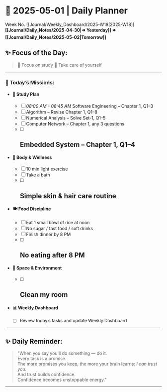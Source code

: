 # 🌼 **2025-05-01** | Daily Planner

Week No. [[Journal/Weekly_Dashboard/2025-W18|2025-W18]]
**[[Journal/Daily_Notes/2025-04-30|⏪ Yesterday]] ⏩ [[Journal/Daily_Notes/2025-05-02|Tomorrow]]**

## ✨ Focus of the Day:  
>🧠 Focus on study
>🌿 Take care of yourself

---

### 🌸 Today’s Missions:

- #### 📘 Study Plan  
   - [ ] *08:00 AM - 08:45 AM* Software Engineering – Chapter 1, Q1–3  
   - [ ] Algorithm – Revise Chapter 1, Q1–8  
   - [ ] Numerical Analysis – Solve Set-1, Q1–5  	  
   - [ ] Computer Network – Chapter 1, any 3 questions  
   - [ ] Embedded System – Chapter 1, Q1–4  
        ---  
- #### 🧘 Body & Wellness  
   - [ ] 10 min light exercise  
   - [ ] Take a bath  
   - [ ] Simple skin & hair care routine  
        ---  
- #### 🍽️ Food Discipline  
   - [ ] Eat 1 small bowl of rice at noon  
   - [ ] No sugar / fast food / soft drinks  
   - [ ] Finish dinner by 8 PM  
   - [ ] No eating after 8 PM  
        ---  
- #### 🧹 Space & Environment  
   - [ ] Clean my room  
        ---  
- #### 📊 Weekly Dashboard  
   - [ ] Review today’s tasks and update Weekly Dashboard

---

## ✨ Daily Reminder:  
>"When you say you’ll do something — do it.  
Every task is a promise.  
The more promises you keep, the more your brain learns: _I can trust you._  
And trust builds confidence.  
Confidence becomes unstoppable energy."

---
